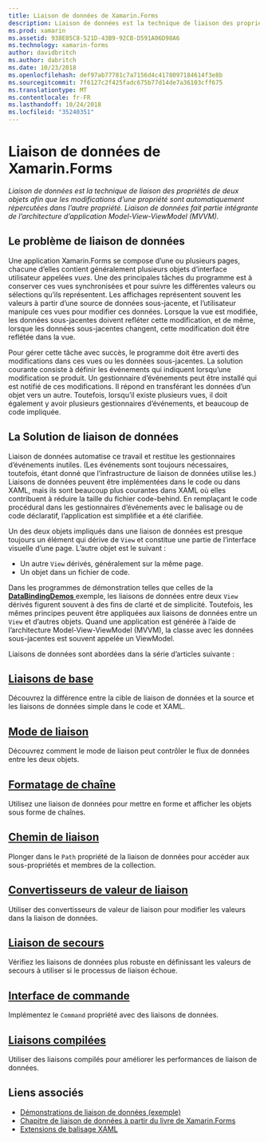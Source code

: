 ```yaml
---
title: Liaison de données de Xamarin.Forms
description: Liaison de données est la technique de liaison des propriétés de deux objets afin que les modifications d’une propriété sont automatiquement répercutées dans l’autre propriété. Liaison de données fait partie intégrante de l’architecture d’application Model-View-ViewModel (MVVM).
ms.prod: xamarin
ms.assetid: 938E85C8-521D-43B9-92CB-D591A06D98A6
ms.technology: xamarin-forms
author: davidbritch
ms.author: dabritch
ms.date: 10/23/2018
ms.openlocfilehash: def97ab77781c7a7156d4c4178097184614f3e8b
ms.sourcegitcommit: 7f6127c2f425fadc675b77d14de7a36103cff675
ms.translationtype: MT
ms.contentlocale: fr-FR
ms.lasthandoff: 10/24/2018
ms.locfileid: "35240351"
---
```

# <a name="xamarinforms-data-binding"></a>Liaison de données de Xamarin.Forms

_Liaison de données est la technique de liaison des propriétés de deux objets afin que les modifications d’une propriété sont automatiquement répercutées dans l’autre propriété. Liaison de données fait partie intégrante de l’architecture d’application Model-View-ViewModel (MVVM)._

## <a name="the-data-linking-problem"></a>Le problème de liaison de données

Une application Xamarin.Forms se compose d’une ou plusieurs pages, chacune d’elles contient généralement plusieurs objets d’interface utilisateur appelées *vues*. Une des principales tâches du programme est à conserver ces vues synchronisées et pour suivre les différentes valeurs ou sélections qu’ils représentent. Les affichages représentent souvent les valeurs à partir d’une source de données sous-jacente, et l’utilisateur manipule ces vues pour modifier ces données. Lorsque la vue est modifiée, les données sous-jacentes doivent refléter cette modification, et de même, lorsque les données sous-jacentes changent, cette modification doit être reflétée dans la vue.

Pour gérer cette tâche avec succès, le programme doit être averti des modifications dans ces vues ou les données sous-jacentes. La solution courante consiste à définir les événements qui indiquent lorsqu’une modification se produit. Un gestionnaire d’événements peut être installé qui est notifié de ces modifications. Il répond en transférant les données d’un objet vers un autre. Toutefois, lorsqu’il existe plusieurs vues, il doit également y avoir plusieurs gestionnaires d’événements, et beaucoup de code impliquée.

## <a name="the-data-binding-solution"></a>La Solution de liaison de données

Liaison de données automatise ce travail et restitue les gestionnaires d’événements inutiles. (Les événements sont toujours nécessaires, toutefois, étant donné que l’infrastructure de liaison de données utilise les.) Liaisons de données peuvent être implémentées dans le code ou dans XAML, mais ils sont beaucoup plus courantes dans XAML où elles contribuent à réduire la taille du fichier code-behind. En remplaçant le code procédural dans les gestionnaires d’événements avec le balisage ou de code déclaratif, l’application est simplifiée et a été clarifiée.

Un des deux objets impliqués dans une liaison de données est presque toujours un élément qui dérive de `View` et constitue une partie de l’interface visuelle d’une page. L’autre objet est le suivant :

- Un autre `View` dérivés, généralement sur la même page.
- Un objet dans un fichier de code.

Dans les programmes de démonstration telles que celles de la [ **DataBindingDemos** ](https://developer.xamarin.com/samples/xamarin-forms/DataBindingDemos/) exemple, les liaisons de données entre deux `View` dérivés figurent souvent à des fins de clarté et de simplicité. Toutefois, les mêmes principes peuvent être appliquées aux liaisons de données entre un `View` et d’autres objets. Quand une application est générée à l’aide de l’architecture Model-View-ViewModel (MVVM), la classe avec les données sous-jacentes est souvent appelée un ViewModel.

Liaisons de données sont abordées dans la série d’articles suivante :

## <a name="basic-bindingsbasic-bindingsmd"></a>[Liaisons de base](basic-bindings.md)

Découvrez la différence entre la cible de liaison de données et la source et les liaisons de données simple dans le code et XAML.

## <a name="binding-modebinding-modemd"></a>[Mode de liaison](binding-mode.md)

Découvrez comment le mode de liaison peut contrôler le flux de données entre les deux objets.

## <a name="string-formattingstring-formattingmd"></a>[Formatage de chaîne](string-formatting.md)

Utilisez une liaison de données pour mettre en forme et afficher les objets sous forme de chaînes.

## <a name="binding-pathbinding-pathmd"></a>[Chemin de liaison](binding-path.md)

Plonger dans le `Path` propriété de la liaison de données pour accéder aux sous-propriétés et membres de la collection.

## <a name="binding-value-convertersconvertersmd"></a>[Convertisseurs de valeur de liaison](converters.md)

Utiliser des convertisseurs de valeur de liaison pour modifier les valeurs dans la liaison de données.

## <a name="binding-fallbacksbinding-fallbacksmd"></a>[Liaison de secours](binding-fallbacks.md)

Vérifiez les liaisons de données plus robuste en définissant les valeurs de secours à utiliser si le processus de liaison échoue.

## <a name="the-command-interfacecommandingmd"></a>[Interface de commande](commanding.md)

Implémentez le `Command` propriété avec des liaisons de données.

## <a name="compiled-bindingscompiled-bindingsmd"></a>[Liaisons compilées](compiled-bindings.md)

Utiliser des liaisons compilés pour améliorer les performances de liaison de données.

## <a name="related-links"></a>Liens associés

- [Démonstrations de liaison de données (exemple)](https://developer.xamarin.com/samples/xamarin-forms/DataBindingDemos/)
- [Chapitre de liaison de données à partir du livre de Xamarin.Forms](~/xamarin-forms/creating-mobile-apps-xamarin-forms/summaries/chapter16.md)
- [Extensions de balisage XAML](~/xamarin-forms/xaml/markup-extensions/index.md)

